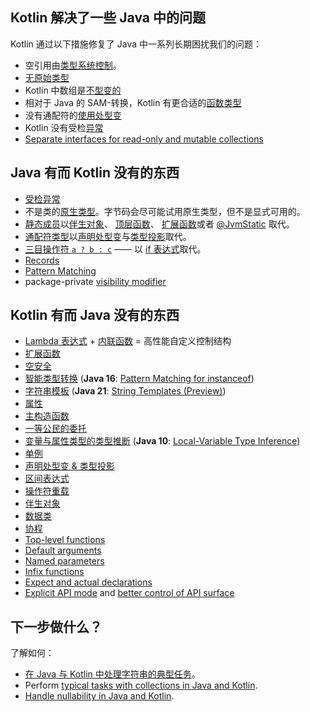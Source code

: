 [//]: # (title: 与 Java 比较)

## Kotlin 解决了一些 Java 中的问题

Kotlin 通过以下措施修复了 Java 中一系列长期困扰我们的问题：

* 空引用由[类型系统控制](null-safety.md)。
* [无原始类型](java-interop.md#kotlin-中的-java-泛型)
* Kotlin 中数组是[不型变的](arrays.md)
* 相对于 Java 的 SAM-转换，Kotlin 有更合适的[函数类型](lambdas.md#函数类型)
* 没有通配符的[使用处型变](generics.md#使用处型变类型投影)
* Kotlin 没有受检[异常](exceptions.md)
* [Separate interfaces for read-only and mutable collections](collections-overview.md)

## Java 有而 Kotlin 没有的东西

* [受检异常](exceptions.md)
* 不是类的[原生类型](basic-types.md)。字节码会尽可能试用原生类型，但不是<!--
  -->显式可用的。
* [静态成员](classes.md)以[伴生对象](object-declarations.md#伴生对象)、
  [顶层函数](functions.md)、 [扩展函数](extensions.md#扩展函数)或者 [@JvmStatic](java-to-kotlin-interop.md#静态方法) 取代。
* [通配符类型](generics.md)以[声明处型变](generics.md#声明处型变)与<!--
  -->[类型投影](generics.md#类型投影)取代。
* [三目操作符 `a ? b : c`](control-flow.md#if-表达式) —— 以 [if 表达式](control-flow.md#if-表达式)取代。
* [Records](https://openjdk.org/jeps/395)
* [Pattern Matching](https://openjdk.org/projects/amber/design-notes/patterns/pattern-matching-for-java)
* package-private [visibility modifier](visibility-modifiers.md)

## Kotlin 有而 Java 没有的东西

* [Lambda 表达式](lambdas.md) + [内联函数](inline-functions.md) = 高性能自定义控制结构
* [扩展函数](extensions.md)
* [空安全](null-safety.md)
* [智能类型转换](typecasts.md) (**Java 16**: [Pattern Matching for instanceof](https://openjdk.org/jeps/394))
* [字符串模板](strings.md) (**Java 21**: [String Templates (Preview)](https://openjdk.org/jeps/430))
* [属性](properties.md)
* [主构造函数](classes.md)
* [一等公民的委托](delegation.md)
* [变量与属性类型的类型推断](basic-types.md) (**Java 10**: [Local-Variable Type Inference](https://openjdk.org/jeps/286))
* [单例](object-declarations.md)
* [声明处型变 & 类型投影](generics.md)
* [区间表达式](ranges.md)
* [操作符重载](operator-overloading.md)
* [伴生对象](classes.md#伴生对象)
* [数据类](data-classes.md)
* [协程](coroutines-overview.md)
* [Top-level functions](functions.md)
* [Default arguments](functions.md#default-arguments)
* [Named parameters](functions.md#named-arguments)
* [Infix functions](functions.md#infix-notation)
* [Expect and actual declarations](multiplatform-expect-actual.md)
* [Explicit API mode](whatsnew14.md#explicit-api-mode-for-library-authors) and [better control of API surface](opt-in-requirements.md)

## 下一步做什么？

了解如何：
* [在 Java 与 Kotlin 中处理字符串的典型任务](java-to-kotlin-idioms-strings.md)。
* Perform [typical tasks with collections in Java and Kotlin](java-to-kotlin-collections-guide.md).
* [Handle nullability in Java and Kotlin](java-to-kotlin-nullability-guide.md).
